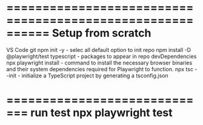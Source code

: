 ==========================================================
Setup from scratch
==========================================================
VS Code
git
npm init -y - selec all default option to init repo
npm install -D @playwright/test typescript - packages to appear in repo devDependencies
npx playwright install - command to install the necessary browser binaries and their system dependencies required for Playwright to function.
npx tsc --init - initialize a TypeScript project by generating a tsconfig.json

=============================
run test
npx playwright test
=============================
